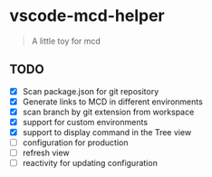 # vscode-mcd-helper

> A little toy for mcd


## TODO

- [x] Scan package.json for git repository
- [x] Generate links to MCD in different environments
- [x] scan branch by git extension from workspace 
- [x] support for custom environments
- [x] support to display command in the Tree view
- [ ] configuration for production
- [ ] refresh view
- [ ] reactivity for updating configuration 
